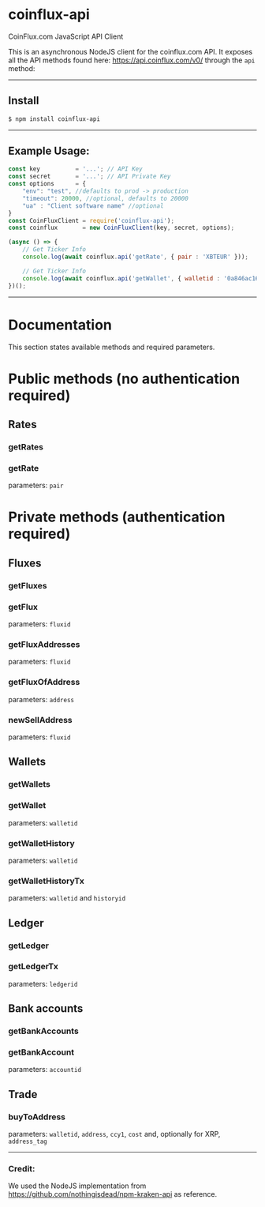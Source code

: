 # coinflux-api
CoinFlux.com JavaScript API Client

This is an asynchronous NodeJS client for the coinflux.com API. It exposes all the API methods found here: https://api.coinflux.com/v0/ through the ```api``` method:

---

## Install

```sh
$ npm install coinflux-api
```

---

## Example Usage:

```javascript
const key          = '...'; // API Key
const secret       = '...'; // API Private Key
const options      = {
	"env": "test", //defaults to prod -> production
	"timeout": 20000, //optional, defaults to 20000
	"ua" : "Client software name" //optional
}
const CoinFluxClient = require('coinflux-api');
const coinflux       = new CoinFluxClient(key, secret, options);

(async () => {
	// Get Ticker Info
	console.log(await coinflux.api('getRate', { pair : 'XBTEUR' }));

	// Get Ticker Info
	console.log(await coinflux.api('getWallet', { walletid : '0a846ac16f5842e6b48e769e6caa8942' }));
})();
```
---
# __Documentation__

This section states available methods and required parameters.

# __Public methods__ (no authentication required)

## __Rates__
### getRates
### getRate
parameters: `pair`

# __Private methods__ (authentication required)

## __Fluxes__
### getFluxes
### getFlux
parameters: `fluxid`
### getFluxAddresses
parameters: `fluxid`
### getFluxOfAddress
parameters: `address`
### newSellAddress
parameters: `fluxid`

## __Wallets__
### getWallets
### getWallet
parameters: `walletid`
### getWalletHistory
parameters: `walletid`
### getWalletHistoryTx
parameters: `walletid` and `historyid`

## __Ledger__
### getLedger
### getLedgerTx
parameters: `ledgerid`

## __Bank accounts__
### getBankAccounts
### getBankAccount
parameters: `accountid`

## __Trade__
### buyToAddress
parameters: `walletid`, `address`, `ccy1`, `cost` and, optionally for XRP, `address_tag`

---

### Credit:
We used the NodeJS implementation from https://github.com/nothingisdead/npm-kraken-api as reference.
